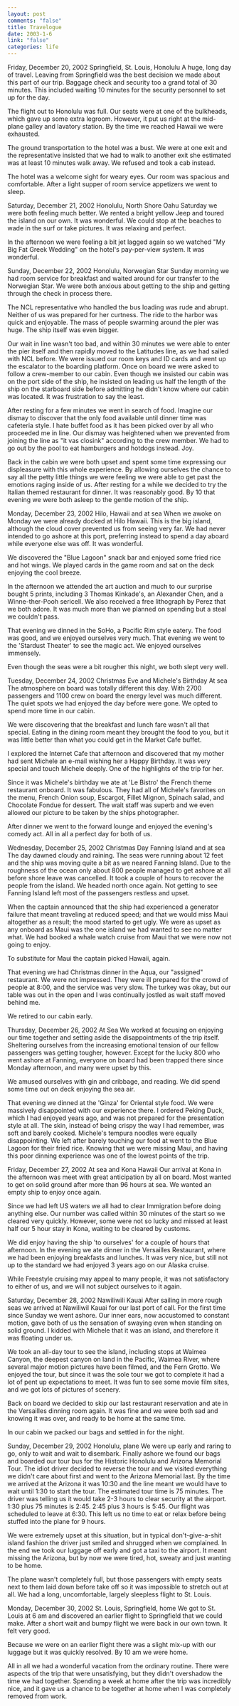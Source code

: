 ```yaml
--- 
layout: post
comments: "false"
title: Travelogue
date: 2003-1-6
link: "false"
categories: life
---
```

Friday, December 20, 2002
Springfield, St. Louis, Honolulu
A huge, long day of travel. Leaving from Springfield was  the best decision we made about this part of our trip. Baggage check and security too a grand total of 30 minutes. This included waiting 10 minutes for the security personnel to set up for the day.


The flight out to Honolulu was full. Our seats were at one of the bulkheads, which gave up some extra legroom. However, it put us right at the mid-plane galley and lavatory station. By the time we reached Hawaii we were exhausted.

The ground transportation to the hotel was a bust. We were at one exit and the representative insisted that we had to walk to another exit she estimated was at least 10 minutes walk away. We refused and took a cab instead.

The hotel was a welcome sight for weary eyes. Our room was spacious and comfortable. After a light supper of room service appetizers we went to sleep.

Saturday, December 21, 2002
Honolulu, North Shore Oahu
Saturday we were both feeling much better. We rented a bright yellow Jeep and toured the island on our own. It was wonderful. We could stop at the beaches to wade in the surf or take pictures. It was relaxing and perfect.

In the afternoon we were feeling a bit jet lagged again so we watched "My Big Fat Greek Wedding" on the hotel's pay-per-view system. It was wonderful.

Sunday, December 22, 2002
Honolulu, Norwegian Star
Sunday morning we had room service for breakfast and waited around for our transfer to the Norwegian Star. We were both anxious about getting to the ship and getting through the check in process there.

The NCL representative who handled the bus loading was rude and abrupt. Neither of us was prepared for her curtness. The ride to the harbor was quick and enjoyable. The mass of people swarming around the pier was huge. The ship itself was even bigger.

Our wait in line wasn't too bad, and within 30 minutes we were able to enter the pier itself and then rapidly moved to the Latitudes line, as we had sailed with NCL before. We were issued our room keys and ID cards and went up the escalator to the boarding platform. Once on board we were asked to follow a crew-member to our cabin. Even though we insisted our cabin was on the port side of the ship, he insisted on leading us half the length of the ship on the starboard side before admitting he didn't know where our cabin was located. It was frustration to say the least.

After resting for a few minutes we went in search of food. Imagine our dismay to discover that the only food available until dinner time was cafeteria style. I hate buffet food as it has been picked over by all who proceeded me in line. Our dismay was heightened when we prevented from joining  the line as "it vas closink" according to the crew member. We had to go out by the pool to eat hamburgers and hotdogs instead. Joy.

Back in the cabin we were both upset and spent some time expressing our displeasure with this whole experience. By allowing ourselves the chance to say all the petty little things we were feeling we were able to get past the emotions raging inside of us. After resting for a while we decided to try the Italian themed restaurant for dinner. It was reasonably good. By 10 that evening we were both asleep to the gentle motion of the ship.

Monday, December 23, 2002
Hilo, Hawaii and at sea
When we awoke on Monday we were already docked at Hilo Hawaii. This is the big island, although the cloud cover prevented us from seeing very far. We had never intended to go ashore at this port, preferring instead to spend a day aboard while everyone else was off. It was wonderful.

We discovered the "Blue Lagoon" snack bar and enjoyed some fried rice and hot wings. We played cards in the game room and sat on the deck enjoying the cool breeze.

In the afternoon we attended the art auction and much to our surprise bought 5 prints, including 3 Thomas Kinkade's, an Alexander Chen, and a Winne-ther-Pooh sericell. We also received a free lithograph by Perez that we both adore. It was much more than we planned on spending but a steal we couldn't pass.

That evening we dinned in the SoHo, a Pacific Rim style eatery. The food was good, and we enjoyed ourselves very much. That evening we went to the 'Stardust Theater' to see the magic act. We enjoyed ourselves immensely.

Even though the seas were a bit rougher this night, we both slept very well.

Tuesday, December 24, 2002
Christmas Eve and Michele's Birthday
At sea
The atmosphere on board was totally different this day. With 2700 passengers and 1100 crew on board the energy level was much different. The quiet spots we had enjoyed the day before were gone. We opted to spend more time in our cabin.

We were discovering that the breakfast and lunch fare wasn't all that special. Eating in the dining room meant they brought the food to you, but it was little better than  what you could get in the Market Cafe buffet.

I explored the Internet Cafe that afternoon and discovered that my mother had sent Michele an e-mail wishing her a Happy Birthday. It was very special and touch Michele deeply. One of the highlights of the trip for her.

Since it was Michele's birthday we ate at 'Le Bistro' the French theme restaurant onboard. It was fabulous. They had all of Michele's favorites on the menu, French Onion soup, Escargot, Fillet Mignon, Spinach salad, and Chocolate Fondue for dessert. The wait staff was superb and we even allowed our picture to be taken by the ships photographer.

After dinner we went to the forward lounge and enjoyed the evening's comedy act. All in all a perfect day for both of us.

Wednesday, December 25, 2002
Christmas Day
Fanning Island and at sea
The day dawned cloudy and raining. The seas were running about 12 feet and the ship was moving quite a bit as we neared Fanning Island. Due to the roughness of the ocean only about 800 people managed to get ashore at all before shore leave was cancelled. It took a couple of hours to recover the people from the island. We headed north once again. Not getting to see Fanning Island left most of the passengers restless and upset.

When the captain announced that the ship had experienced a generator failure that meant traveling at reduced speed; and that we would miss Maui altogether as a result; the mood started to get ugly. We were as upset as any onboard as Maui was the one island we had wanted to see no matter what. We had booked a whale watch cruise from Maui that we were now not going to enjoy.

To substitute for Maui the captain picked Hawaii, again.

That evening we had Christmas dinner in the Aqua, our "assigned" restaurant. We were not impressed. They were ill prepared for the crowd of people at 8:00, and the service was very slow. The turkey was okay, but our table was out in the open and I was continually jostled as wait staff moved behind me.

We retired to our cabin early.

Thursday, December 26, 2002
At Sea
We worked at focusing on enjoying our time together and setting aside the disappointments of the trip itself. Sheltering ourselves from the increasing emotional tension of our fellow passengers was getting tougher, however. Except for the lucky 800 who went ashore at Fanning, everyone on board had been trapped there since Monday afternoon, and many were upset by this.

We amused ourselves with gin and cribbage, and reading. We did spend some time out on deck enjoying the sea air.

That evening we dinned at the 'Ginza' for Oriental style food. We were massively disappointed with our experience there. I ordered Peking Duck, which I had enjoyed years ago, and was not prepared for the presentation style at all. The skin, instead of being crispy the way I had remember, was soft and barely cooked. Michele's tempura noodles were equally disappointing. We left after barely touching our food at went to the Blue Lagoon for their fried rice. Knowing that we were missing Maui, and having this poor dinning experience was one of the lowest points of the trip.

Friday, December 27, 2002
At sea and Kona Hawaii
Our arrival at Kona in the afternoon was meet with great anticipation by all on board. Most wanted to get on solid ground after more than 96 hours at sea. We wanted an empty ship to enjoy once again.

Since we had left US waters we all had to clear Immigration before doing anything else. Our number was called within 30 minutes of the start so we cleared very quickly. However, some were not so lucky and missed at least half our  5 hour stay in Kona, waiting to be cleared by customs.

We did enjoy having the ship 'to ourselves' for a couple of hours that afternoon. In the evening we ate dinner in the Versailles Restaurant, where we had been enjoying breakfasts and lunches. It was very nice, but still not up to the standard we had enjoyed 3 years ago on our Alaska cruise.

While Freestyle cruising may appeal to many people, it was not satisfactory to either of us, and we will not subject ourselves to it again.

Saturday, December 28, 2002
Nawiliwili Kauai
After sailing in more rough seas we arrived at Nawiliwil Kauai for our last port of call. For the first time since Sunday we went ashore. Our inner ears, now accustomed to constant motion, gave both of us the sensation of swaying even when standing on solid ground. I kidded with Michele that it was an island, and therefore it was floating under us.

We took an all-day tour to see the island, including stops at Waimea Canyon, the deepest canyon on land in the Pacific, Waimea River, where several major motion pictures have been filmed, and the Fern Grotto. We enjoyed the tour, but since it was the sole tour we got to complete it had a lot of pent up expectations to meet. It was fun to see some movie film sites, and we got lots of pictures of scenery.

Back on board we decided to skip our last restaurant reservation and ate in the Versailles dinning room again. It was fine and we were both sad and knowing it was over, and ready to be home at the same time.

In our cabin we packed our bags and settled in for the night.

Sunday, December 29, 2002
Honolulu, plane
We were up early and raring to go, only to wait and wait to disembark. Finally ashore we found our bags and boarded our tour bus for the Historic Honolulu and Arizona Memorial Tour. The idiot driver decided to reverse the tour and we visited everything we didn't care about first and went to the Arizona Memorial last. By the time we arrived at the Arizona it was 10:30 and the line meant we would have to wait until 1:30 to start the tour. The estimated tour time is 75 minutes. The driver was telling us it would take 2-3 hours to clear security at the airport. 1:30 plus 75 minutes is 2:45. 2:45 plus 3 hours is 5:45. Our flight was scheduled to leave at 6:30. This left us no time to eat or relax before being stuffed into the plane for 9 hours.

We were extremely upset at this situation, but in typical don't-give-a-shit island fashion the driver just smiled and shrugged when we complained. In the end we took our luggage off early and got a taxi to the airport. It meant missing the Arizona, but by now we were tired, hot, sweaty and just wanting to be home.

The plane wasn't completely full, but those passengers with empty seats next to them laid down before take off so it was impossible to stretch out at all. We had a long, uncomfortable, largely sleepless flight to St. Louis.

Monday, December 30, 2002
St. Louis, Springfield, home
We got to St. Louis at 6 am and discovered an earlier flight to Springfield that we could make. After a short wait and bumpy flight we were back in our own town. It felt very good.

Because we were on an earlier flight there was a slight mix-up with our luggage but it was quickly resolved. By 10 am we were home.

All in all we had a wonderful vacation from the ordinary routine. There were aspects of the trip that were unsatisfying, but they didn't overshadow the time we had together. Spending a week at home after the trip was incredibly nice, and it gave us a chance to be together at home when I was completely removed from work.

